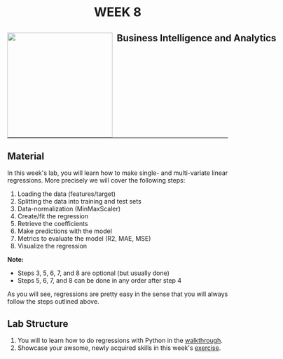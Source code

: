 <h1 align="center"> WEEK 8</h1>

<div>
<td> 
<img src="https://upload.wikimedia.org/wikipedia/commons/thumb/2/2b/Logo_Universit%C3%A9_de_Lausanne.svg/2000px-Logo_Universit%C3%A9_de_Lausanne.svg.png" style="padding-right:10px;width:240px;float:left"/></td>
<h2 style="white-space: nowrap">Business Intelligence and Analytics</h2></td>
<hr style="clear:both">
<p style="font-size:0.85em; margin:2px; text-align:justify">

</div>

## Material
In this week's lab, you will learn how to make single- and multi-variate linear regressions. More precisely we will cover the following steps:
1. Loading the data (features/target)
2. Splitting the data into training and test sets
3. Data-normalization (MinMaxScaler)
4. Create/fit the regression
5. Retrieve the coefficients
6. Make predictions with the model
7. Metrics to evaluate the model (R2, MAE, MSE)
8. Visualize the regression

**Note:**
 - Steps 3, 5, 6, 7, and 8 are optional (but usually done)
 - Steps 5, 6, 7, and 8 can be done in any order after step 4

As you will see, regressions are pretty easy in the sense that you will always follow the steps outlined above.

## Lab Structure
1. You will to learn how to do regressions with Python in the [walkthrough](walkthrough/walkthrough_07.ipynb).
2. Showcase your awsome, newly acquired skills in this week's [exercise](exercises/exercises_regression.ipynb).

